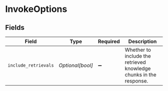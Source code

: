 # InvokeOptions


## Fields

| Field                                                              | Type                                                               | Required                                                           | Description                                                        |
| ------------------------------------------------------------------ | ------------------------------------------------------------------ | ------------------------------------------------------------------ | ------------------------------------------------------------------ |
| `include_retrievals`                                               | *Optional[bool]*                                                   | :heavy_minus_sign:                                                 | Whether to include the retrieved knowledge chunks in the response. |